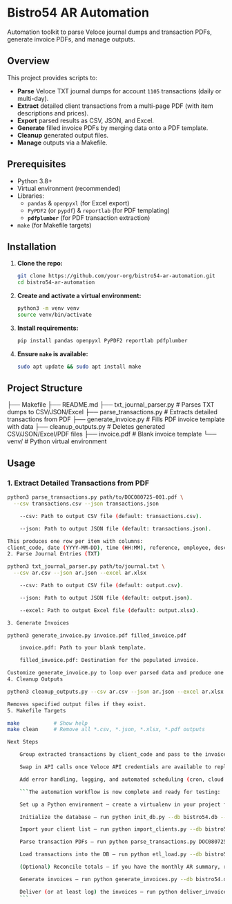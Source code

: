 # Bistro54 AR Automation

Automation toolkit to parse Veloce journal dumps and transaction PDFs, generate invoice PDFs, and manage outputs.

## Overview
This project provides scripts to:

- **Parse** Veloce TXT journal dumps for account `1105` transactions (daily or multi-day).  
- **Extract** detailed client transactions from a multi-page PDF (with item descriptions and prices).  
- **Export** parsed results as CSV, JSON, and Excel.  
- **Generate** filled invoice PDFs by merging data onto a PDF template.  
- **Cleanup** generated output files.  
- **Manage** outputs via a Makefile.

## Prerequisites

- Python 3.8+  
- Virtual environment (recommended)  
- Libraries:
  - `pandas` & `openpyxl` (for Excel export)  
  - `PyPDF2` (or `pypdf`) & `reportlab` (for PDF templating)  
  - **`pdfplumber`** (for PDF transaction extraction)  
- `make` (for Makefile targets)

## Installation

1. **Clone the repo:**
    ```bash
    git clone https://github.com/your-org/bistro54-ar-automation.git
    cd bistro54-ar-automation
    ```
2. **Create and activate a virtual environment:**
    ```bash
    python3 -m venv venv
    source venv/bin/activate
    ```
3. **Install requirements:**
    ```bash
    pip install pandas openpyxl PyPDF2 reportlab pdfplumber
    ```
4. **Ensure `make` is available:**
    ```bash
    sudo apt update && sudo apt install make
    ```

## Project Structure

├── Makefile
├── README.md
├── txt_journal_parser.py # Parses TXT dumps to CSV/JSON/Excel
├── parse_transactions.py # Extracts detailed transactions from PDF
├── generate_invoice.py # Fills PDF invoice template with data
├── cleanup_outputs.py # Deletes generated CSV/JSON/Excel/PDF files
├── invoice.pdf # Blank invoice template
└── venv/ # Python virtual environment


## Usage

### 1. Extract Detailed Transactions from PDF

```bash
python3 parse_transactions.py path/to/DOC080725-001.pdf \
  --csv transactions.csv --json transactions.json

    --csv: Path to output CSV file (default: transactions.csv).

    --json: Path to output JSON file (default: transactions.json).

This produces one row per item with columns:
client_code, date (YYYY-MM-DD), time (HH:MM), reference, employee, description, price.
2. Parse Journal Entries (TXT)

python3 txt_journal_parser.py path/to/journal.txt \
  --csv ar.csv --json ar.json --excel ar.xlsx

    --csv: Path to output CSV file (default: output.csv).

    --json: Path to output JSON file (default: output.json).

    --excel: Path to output Excel file (default: output.xlsx).

3. Generate Invoices

python3 generate_invoice.py invoice.pdf filled_invoice.pdf

    invoice.pdf: Path to your blank template.

    filled_invoice.pdf: Destination for the populated invoice.

Customize generate_invoice.py to loop over parsed data and produce one PDF per customer or per day.
4. Cleanup Outputs

python3 cleanup_outputs.py --csv ar.csv --json ar.json --excel ar.xlsx

Removes specified output files if they exist.
5. Makefile Targets

make           # Show help
make clean     # Remove all *.csv, *.json, *.xlsx, *.pdf outputs

Next Steps

    Group extracted transactions by client_code and pass to the invoice generator so each customer’s visits appear as separate line-items.

    Swap in API calls once Veloce API credentials are available to replace PDF/TXT parsing.

    Add error handling, logging, and automated scheduling (cron, cloud scheduler, etc.).

    ```The automation workflow is now complete and ready for testing:

    Set up a Python environment – create a virtualenv in your project folder and install dependencies with pip install -r requirements.txt.

    Initialize the database – run python init_db.py --db bistro54.db --schema schema.sql.

    Import your client list – run python import_clients.py --db bistro54.db --input "client list bistro54.xlsx".

    Parse transaction PDFs – run python parse_transactions.py DOC080725-001.pdf --csv july_txns.csv --json july_txns.json.

    Load transactions into the DB – run python etl_load.py --db bistro54.db --txns july_txns.csv --period 2025-07.

    (Optional) Reconcile totals – if you have the monthly AR summary, run python reconcile.py --db bistro54.db --monthly monthly_report.csv --period 2025-07.

    Generate invoices – run python generate_invoices.py --db bistro54.db --period 2025-07 --template invoice.pdf --out out/invoices.

    Deliver (or at least log) the invoices – run python deliver_invoices.py --db bistro54.db --period 2025-07 --indir out/invoices.
    ```
